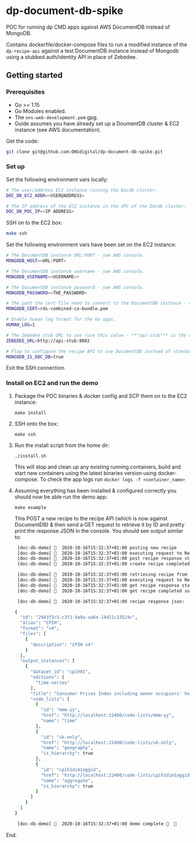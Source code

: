 # dp-document-db-spike

POC for running dp CMD apps against AWS DocumentDB instead of MongoDB. 

Contains dockerfile/docker-compose files to run a modified instance of the `dp-recipe-api` against a test DocumentDB 
instance instead of Mongodb using a stubbed auth/identity API in place of Zebedee.

## Getting started

### Prerequisites
- Go >= 1.15
- Go Modules enabled.
- The `ons-web-development.pem` gpg.
- Guide assumes you have already set up a DoumentDB cluster & EC2 instance (see AWS documentation).

Get the code:
```bash
git clone git@github.com:ONSdigital/dp-document-db-spike.git
```

### Set up
Set the following environment vars locally:
```bash
# The user/address EC2 instance running the Docdb cluster.
DOC_DB_EC2_ADDR=<USER@ADDRESS>

# The IP address of the EC2 instance in the VPC of the Docdb cluster.
DOC_DB_POC_IP=<IP ADDRESS>
```
SSH on to the EC2 box:
```bash
make ssh
```

Set the following environment vars have been set on the EC2 instance:

```bash
# The DocumentDB instance URL:PORT - see AWS console.
MONGODB_HOST=<URL:PORT>

# The DocumentDB instance username - see AWS console.
MONGODB_USERNAME=<USERNAME>>

# The DocumentDB instance password - see AWS console.
MONGODB_PASSWORD=<THE_PASSWORD>

# The path the cert file need to connect to the DocumentDB instance - see AWS console.
MONGODB_CERT=rds-combined-ca-bundle.pem

# Enable human log format for the Go apps. 
HUMAN_LOG=1

# The Zebedee stub URL to use (use this value - **"api-stub"** is the container name in the docker-compose.yml)
ZEBEDEE_URL=http://api-stub:8082

# Flag to configure the recipe API to use DocumentDB instead of standard Mongo.
MONGODB_IS_DOC_DB=true
```
Exit the SSH connection.

### Install on EC2 and run the demo

1) Package the POC binaries & docker config and SCP them on to the EC2 instance:
    ```
    make install
    ```

2) SSH onto the box:
    ```
    make ssh
    ```

3) Run the install script from the home dir:
    ```
    ./install.sh
    ```
    This will stop and clean up any existing running containers, build and start new containers using the latest 
    binaries version using docker-compose. To check the app logs run `docker logs -f <container_name>`

4) Assuming everything has been installed & configured correctly you should now be able run the demo app:
   ```
   make example
   ```
   This POST a new recipe to the recipe API (which is now against DocumentDB) & then send a GET request to retrieve it 
   by ID and pretty print the response JSON in the console. You should see output similar to:
   
   ```bash
    [doc-db-demo] 🦄  2020-10-16T15:32:37+01:00 posting new recipe
    [doc-db-demo] 🦄  2020-10-16T15:32:37+01:00 executing request to Recipe API
    [doc-db-demo] 🦄  2020-10-16T15:32:37+01:00 post recipe response status OK
    [doc-db-demo] 🦄  2020-10-16T15:32:37+01:00 create recipe completed successfully : ID: 2943f3c5-c3f1-4a9a-aa6e-14d21c33524c Alias CPIH
   
    [doc-db-demo] 🦄  2020-10-16T15:32:37+01:00 retrieving recipe from API
    [doc-db-demo] 🦄  2020-10-16T15:32:37+01:00 executing request to Recipe API
    [doc-db-demo] 🦄  2020-10-16T15:32:37+01:00 get recipe response status OK
    [doc-db-demo] 🦄  2020-10-16T15:32:37+01:00 get recipe completed successfully : ID: 2943f3c5-c3f1-4a9a-aa6e-14d21c33524c Alias CPIH
   
    [doc-db-demo] 🦄  2020-10-16T15:32:37+01:00 recipe response json:
   
   {
     "id": "2943f3c5-c3f1-4a9a-aa6e-14d21c33524c",
     "alias": "CPIH",
     "format": "v4",
     "files": [
       {
         "description": "CPIH v4"
       }
     ],
     "output_instances": [
       {
         "dataset_id": "cpih01",
         "editions": [
           "time-series"
         ],
         "title": "Consumer Prices Index including owner occupiers' housing costs (CPIH)",
         "code_lists": [
           {
             "id": "mmm-yy",
             "href": "http://localhost:22400/code-lists/mmm-yy",
             "name": "time"
           },
           {
             "id": "uk-only",
             "href": "http://localhost:22400/code-lists/uk-only",
             "name": "geography",
             "is_hierarchy": true
           },
           {
             "id": "cpih1dim1aggid",
             "href": "http://localhost:22400/code-lists/cpih1dim1aggid",
             "name": "aggregate",
             "is_hierarchy": true
           }
         ]
       }
     ]
   }
   
    [doc-db-demo] 🦄  2020-10-16T15:32:37+01:00 demo complete 🚀  🎉
   ```
End.
 
